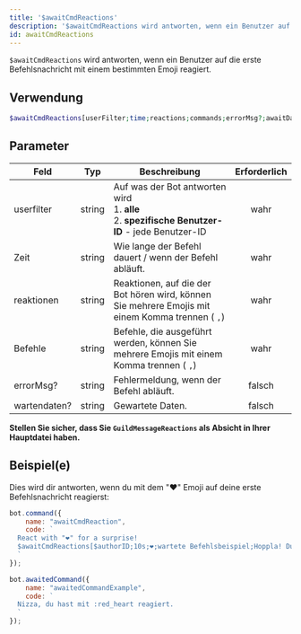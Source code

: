 ```yaml
---
title: '$awaitCmdReactions'
description: '$awaitCmdReactions wird antworten, wenn ein Benutzer auf die erste Befehlsnachricht mit einem bestimmten Emoji reagiert.'
id: awaitCmdReactions
---
```


`$awaitCmdReactions` wird antworten, wenn ein Benutzer auf die erste Befehlsnachricht mit einem bestimmten Emoji reagiert.

## Verwendung

```php
$awaitCmdReactions[userFilter;time;reactions;commands;errorMsg?;awaitData?]
```

## Parameter

| Feld         | Typ    | Beschreibung                                                                                                           | Erforderlich |
| ------------ | ------ | ---------------------------------------------------------------------------------------------------------------------- |:------------:|
| userfilter   | string | Auf was der Bot antworten wird <br /> 1. **alle** <br /> 2. **spezifische Benutzer-ID** - jede Benutzer-ID |     wahr     |
| Zeit         | string | Wie lange der Befehl dauert / wenn der Befehl abläuft.                                                                 |     wahr     |
| reaktionen   | string | Reaktionen, auf die der Bot hören wird, können Sie mehrere Emojis mit einem Komma trennen ( `,`)                       |     wahr     |
| Befehle      | string | Befehle, die ausgeführt werden, können Sie mehrere Emojis mit einem Komma trennen ( `,`)                               |     wahr     |
| errorMsg?    | string | Fehlermeldung, wenn der Befehl abläuft.                                                                                |    falsch    |
| wartendaten? | string | Gewartete Daten.                                                                                                       |    falsch    |

**Stellen Sie sicher, dass Sie `GuildMessageReactions` als Absicht in Ihrer Hauptdatei haben.**

## Beispiel(e)

Dies wird dir antworten, wenn du mit dem "❤️" Emoji auf deine erste Befehlsnachricht reagierst:

```js
bot.command({
    name: "awaitCmdReaction",
    code: `
  React with "❤️" for a surprise! 
  $awaitCmdReactions[$authorID;10s;❤️;wartete Befehlsbeispiel;Hoppla! Du hast nicht rechtzeitig reagiert..]
  `
});

bot.awaitedCommand({
    name: "awaitedCommandExample",
    code: `
  Nizza, du hast mit :red_heart reagiert.
  `
});
```